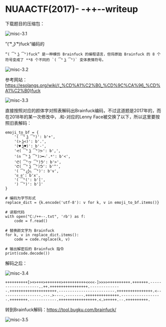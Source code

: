 # NUAACTF(2017)- -++--writeup

下载题目的压缩包：

![misc-3.1](C:\Users\wlen\Desktop\img2\misc-3.1.png)

”( ͡° ͜ʖ ͡°)fuck“编码的

```
“( ͡° ͜ʖ ͡°)fuck” 是一种模仿 Brainfuck 的编程语言，但将原始 Brainfuck 的 8 个符号变成了 **8 个不同的 `( ͡° ͜ʖ ͡°)` 变体表情符号。
```

![misc-3.2](C:\Users\wlen\Desktop\img2\misc-3.2.png)

参考网站：https://esolangs.org/wiki/(_%CD%A1%C2%B0_%CD%9C%CA%96_%CD%A1%C2%B0)fuck

![misc-3.3](C:\Users\wlen\Desktop\img2\misc-3.3.png)

直接按照对应的颜体字对照表解码出Brainfuck编码，不过这道题是2017年的，而在2018年的某一次修改中，.和-对应的Lenny Face被交换了以下，所以这里要按照旧表解码：

```
emoji_to_bf = {
    '( ͡° ͜ʖ ͡°)': b'+',
    '(> ͜ʖ<)': b'.',
    '(♥ ͜ʖ♥)': b'-',
    'ᕙ( ͡° ͜ʖ ͡°)ᕗ': b',',
    '(∩ ͡° ͜ʖ ͡°)⊃━☆ﾟ.*': b'<',
    'ᕦ( ͡°ヮ ͡°)ᕥ': b'>',
    'ᕦ( ͡° ͜ʖ ͡°)ᕥ': b'^',
    '( ͡°╭͜ʖ╮ ͡°)': b'v',
    'ಠ_ಠ': b'x',
    '( ͡°(': b'[',     
    ') ͡°)': b']'
}

# 编码为字节形式
replace_dict = {k.encode('utf-8'): v for k, v in emoji_to_bf.items()}

# 读取代码
with open("C:/++--.txt", 'rb') as f:
    code = f.read()

# 替换颜文字为 Brainfuck
for k, v in replace_dict.items():
    code = code.replace(k, v)

# 输出解密后的 Brainfuck 指令
print(code.decode())
```

解码之后：

![misc-3.4](C:\Users\wlen\Desktop\img2\misc-3.4.png)

```
++++++++++[>+>+++>+++++++>++++++++++<<<<-]>>>>++++++++++.+++++++.--------------------..++.+++++++++++++++++.--------------.+++++++++++++++++++++.-------------------------.++++++++++++++++.<------------------.---.>----.--------.+++++++++++++++.------------------.++++++++.------------.+++++++++++++++++.<.>+++++.--.++++++++++.
```

转到Brainfuck解码：https://tool.bugku.com/brainfuck/

![misc-3.5](C:\Users\wlen\Desktop\img2\misc-3.5.png)
